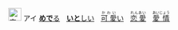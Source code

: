 <kbd><img src="https://glyphwiki.org/glyph/u611b.svg" width="26" height="26" alt="宗"></kbd>
<kbd>アイ</kbd>
[**めで**る]()&numsp;
[**いと**しい]()&numsp;
[<ruby>可 愛<rt>かわい</rt></ruby>い]()&numsp;
[<ruby>恋 愛<rt>れんあい</rt></ruby>]()&numsp;
[<ruby>愛 情<rt>あいじょう</rt></ruby>]()&numsp;
